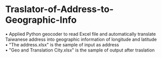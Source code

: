 # Traslator-of-Address-to-Geographic-Info

• Applied Python geocoder to read Excel file and automatically translate Taiwanese address into geographic information of longitude and latitude<br>
• "The address.xlsx" is the sample of input as address<br>
• "Geo and Translation City.xlsx" is the sample of output after traslation
